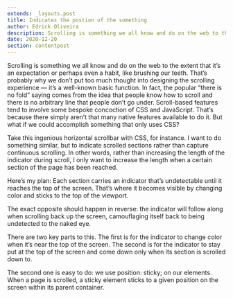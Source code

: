 ```yaml
---
extends: _layouts.post
title: Indicates the postion of the something
author: Edrick Oliveira
description: Scrolling is something we all know and do on the web to the extent that it’s an expectation or perhaps even a
date: 2020-12-20
section: contentpost
---
```


Scrolling is something we all know and do on the web to the extent that it’s an expectation or perhaps even a habit, like brushing our teeth. That’s probably why we don’t put too much thought into designing the scrolling experience — it’s a well-known basic function. In fact, the popular “there is no fold” saying comes from the idea that people know how to scroll and there is no arbitrary line that people don’t go under.
Scroll-based features tend to involve some bespoke concoction of CSS and JavaScript. That’s because there simply aren’t that many native features available to do it. But what if we could accomplish something that only uses CSS?

Take this ingenious horizontal scrollbar with CSS, for instance. I want to do something similar, but to indicate scrolled sections rather than capture continuous scrolling. In other words, rather than increasing the length of the indicator during scroll, I only want to increase the length when a certain section of the page has been reached.

Here’s my plan: Each section carries an indicator that’s undetectable until it reaches the top of the screen. That’s where it becomes visible by changing color and sticks to the top of the viewport.

The exact opposite should happen in reverse: the indicator will follow along when scrolling back up the screen, camouflaging itself back to being undetected to the naked eye.

There are two key parts to this. The first is for the indicator to change color when it’s near the top of the screen. The second is for the indicator to stay put at the top of the screen and come down only when its section is scrolled down to.

The second one is easy to do: we use position: sticky; on our elements. When a page is scrolled, a sticky element sticks to a given position on the screen within its parent container.
